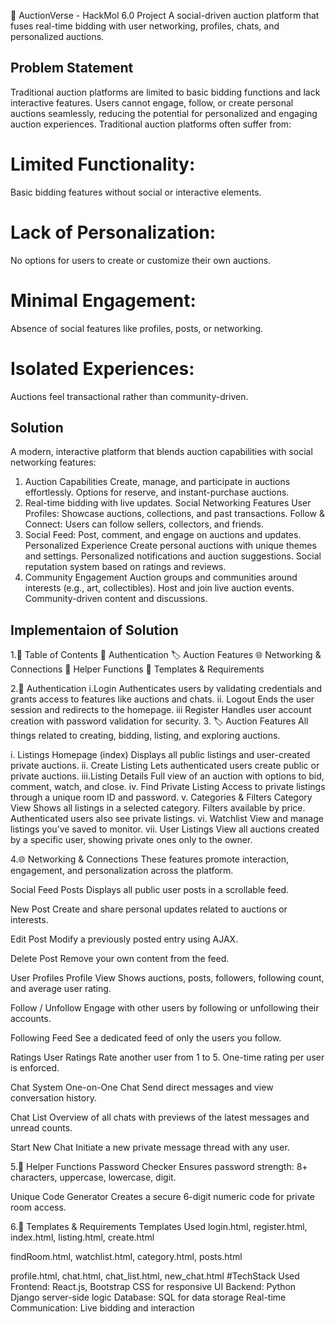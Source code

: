 🚀 AuctionVerse - HackMol 6.0 Project
A social-driven auction platform that fuses real-time bidding with user networking, profiles, chats, and personalized auctions.
## Problem Statement
Traditional auction platforms are limited to basic bidding functions and lack interactive features. Users cannot engage, follow, or create personal auctions seamlessly, reducing the potential for personalized and engaging auction experiences.
Traditional auction platforms often suffer from:
# Limited Functionality: 
Basic bidding features without social or interactive elements.
# Lack of Personalization: 
No options for users to create or customize their own auctions.
# Minimal Engagement: 
Absence of social features like profiles, posts, or networking.
# Isolated Experiences:
Auctions feel transactional rather than community-driven.
## Solution
 A modern, interactive platform that blends auction capabilities with social networking features:
1. Auction Capabilities
Create, manage, and participate in auctions effortlessly.
Options for  reserve, and instant-purchase auctions.
2. Real-time bidding with live updates.
Social Networking Features
User Profiles: Showcase auctions, collections, and past transactions.
Follow & Connect: Users can follow sellers, collectors, and friends.
3. Social Feed: Post, comment, and engage on auctions and updates.
Personalized Experience
Create personal auctions with unique themes and settings.
Personalized notifications and auction suggestions.
Social reputation system based on ratings and reviews.
4. Community Engagement
Auction groups and communities around interests (e.g., art, collectibles).
Host and join live auction events.
Community-driven content and discussions.

## Implementaion of Solution
1.🧭 Table of Contents
🔐 Authentication
🏷️ Auction Features
🌐 Networking & Connections
🧠 Helper Functions
📄 Templates & Requirements

2.🔐 Authentication
i.Login
Authenticates users by validating credentials and grants access to features like auctions and chats.
ii. Logout
Ends the user session and redirects to the homepage.
iii Register
Handles user account creation with password validation for security.
3. 🏷️ Auction Features
All things related to creating, bidding, listing, and exploring auctions.

i. Listings
Homepage (index)
Displays all public listings and user-created private auctions.
ii. Create Listing
Lets authenticated users create public or private auctions.
iii.Listing Details
Full view of an auction with options to bid, comment, watch, and close.
iv. Find Private Listing
Access to private listings through a unique room ID and password.
v. Categories & Filters
Category View
Shows all listings in a selected category. Filters available by price. Authenticated users also see private listings.
vi. Watchlist
View and manage listings you’ve saved to monitor.
vii. User Listings
View all auctions created by a specific user, showing private ones only to the owner.

4.🌐 Networking & Connections
These features promote interaction, engagement, and personalization across the platform.

Social Feed
Posts
Displays all public user posts in a scrollable feed.

New Post
Create and share personal updates related to auctions or interests.

Edit Post
Modify a previously posted entry using AJAX.

Delete Post
Remove your own content from the feed.

User Profiles
Profile View
Shows auctions, posts, followers, following count, and average user rating.

Follow / Unfollow
Engage with other users by following or unfollowing their accounts.

Following Feed
See a dedicated feed of only the users you follow.

Ratings
User Ratings
Rate another user from 1 to 5. One-time rating per user is enforced.

Chat System
One-on-One Chat
Send direct messages and view conversation history.

Chat List
Overview of all chats with previews of the latest messages and unread counts.

Start New Chat
Initiate a new private message thread with any user.

5.🧠 Helper Functions
Password Checker
Ensures password strength: 8+ characters, uppercase, lowercase, digit.

Unique Code Generator
Creates a secure 6-digit numeric code for private room access.

6.📄 Templates & Requirements
Templates Used
login.html, register.html, index.html, listing.html, create.html

findRoom.html, watchlist.html, category.html, posts.html

profile.html, chat.html, chat_list.html, new_chat.html
#TechStack Used
Frontend: React.js, Bootstrap CSS for responsive UI
Backend: Python Django server-side logic
Database: SQL for data storage
Real-time Communication: Live bidding and interaction


